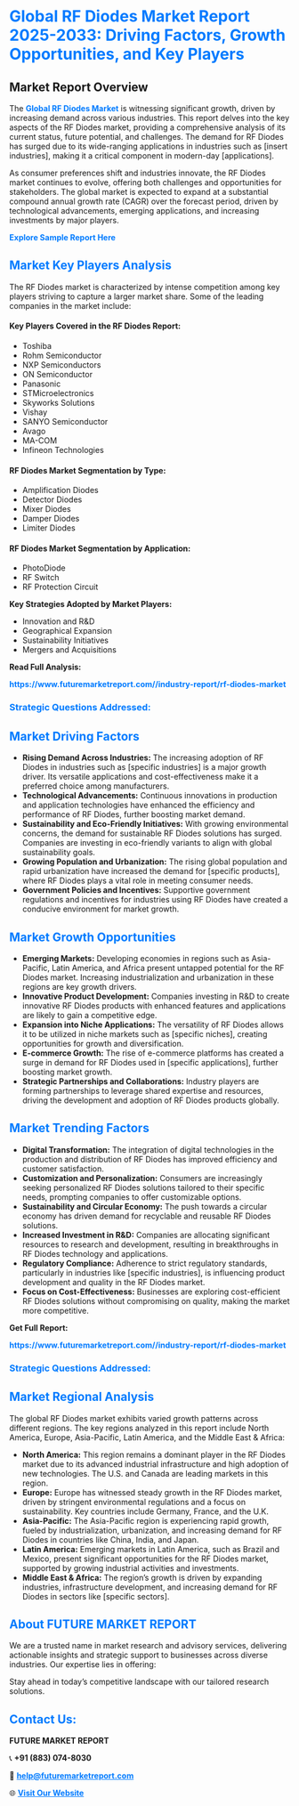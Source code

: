 <h1 style="color: #007BFF;">Global RF Diodes Market Report 2025-2033: Driving Factors, Growth Opportunities, and Key Players</h1>

<section id="overview">
<h2>Market Report Overview</h2>
<p>The <a href="https://www.futuremarketreport.com//industry-report/rf-diodes-market" style="color: #007BFF; text-decoration: none;"><strong>Global RF Diodes Market</strong></a> is witnessing significant growth, driven by increasing demand across various industries. This report delves into the key aspects of the RF Diodes market, providing a comprehensive analysis of its current status, future potential, and challenges. The demand for RF Diodes has surged due to its wide-ranging applications in industries such as [insert industries], making it a critical component in modern-day [applications].</p>
<p>As consumer preferences shift and industries innovate, the RF Diodes market continues to evolve, offering both challenges and opportunities for stakeholders. The global market is expected to expand at a substantial compound annual growth rate (CAGR) over the forecast period, driven by technological advancements, emerging applications, and increasing investments by major players.</p>
</section>

<section id="overview">
<p><a href="https://www.futuremarketreport.com//request-sample/reportId=81873" style="color: #007BFF; text-decoration: none;"><strong>Explore Sample Report Here</strong></a></p>
</section>

<section id="key-players">
<h2 style="color: #007BFF;">Market Key Players Analysis</h2>
<p>The RF Diodes market is characterized by intense competition among key players striving to capture a larger market share. Some of the leading companies in the market include:</p>
<h4>Key Players Covered in the RF Diodes Report:</h4>
<ul><li>Toshiba</li><li>Rohm Semiconductor</li><li>NXP Semiconductors</li><li>ON Semiconductor</li><li>Panasonic</li><li>STMicroelectronics</li><li>Skyworks Solutions</li><li>Vishay</li><li>SANYO Semiconductor</li><li>Avago</li><li>MA-COM</li><li>Infineon Technologies</li></ul>
<h4>RF Diodes Market Segmentation by Type:</h4>
<ul><li>Amplification Diodes</li><li>Detector Diodes</li><li>Mixer Diodes</li><li>Damper Diodes</li><li>Limiter Diodes</li></ul>

<h4>RF Diodes Market Segmentation by Application:</h4>
<ul><li>PhotoDiode</li><li>RF Switch</li><li>RF Protection Circuit</li></ul>
<p><strong>Key Strategies Adopted by Market Players:</strong></p>
<ul>
<li>Innovation and R&D</li>
<li>Geographical Expansion</li>
<li>Sustainability Initiatives</li>
<li>Mergers and Acquisitions</li>
</ul>
</section>

<section>
<p><strong>Read Full Analysis: </strong></p><a href="https://www.futuremarketreport.com//industry-report/rf-diodes-market" style="color: #007BFF; text-decoration: none;"><strong>https://www.futuremarketreport.com//industry-report/rf-diodes-market</strong></a>
<h3 style="color: #007BFF;">Strategic Questions Addressed:</h3>
</section>

<section id="driving-factors">
<h2 style="color: #007BFF;">Market Driving Factors</h2>
<ul>
<li><strong>Rising Demand Across Industries:</strong> The increasing adoption of RF Diodes in industries such as [specific industries] is a major growth driver. Its versatile applications and cost-effectiveness make it a preferred choice among manufacturers.</li>
<li><strong>Technological Advancements:</strong> Continuous innovations in production and application technologies have enhanced the efficiency and performance of RF Diodes, further boosting market demand.</li>
<li><strong>Sustainability and Eco-Friendly Initiatives:</strong> With growing environmental concerns, the demand for sustainable RF Diodes solutions has surged. Companies are investing in eco-friendly variants to align with global sustainability goals.</li>
<li><strong>Growing Population and Urbanization:</strong> The rising global population and rapid urbanization have increased the demand for [specific products], where RF Diodes plays a vital role in meeting consumer needs.</li>
<li><strong>Government Policies and Incentives:</strong> Supportive government regulations and incentives for industries using RF Diodes have created a conducive environment for market growth.</li>
</ul>
</section>

<section id="growth-opportunities">
<h2 style="color: #007BFF;">Market Growth Opportunities</h2>
<ul>
<li><strong>Emerging Markets:</strong> Developing economies in regions such as Asia-Pacific, Latin America, and Africa present untapped potential for the RF Diodes market. Increasing industrialization and urbanization in these regions are key growth drivers.</li>
<li><strong>Innovative Product Development:</strong> Companies investing in R&D to create innovative RF Diodes products with enhanced features and applications are likely to gain a competitive edge.</li>
<li><strong>Expansion into Niche Applications:</strong> The versatility of RF Diodes allows it to be utilized in niche markets such as [specific niches], creating opportunities for growth and diversification.</li>
<li><strong>E-commerce Growth:</strong> The rise of e-commerce platforms has created a surge in demand for RF Diodes used in [specific applications], further boosting market growth.</li>
<li><strong>Strategic Partnerships and Collaborations:</strong> Industry players are forming partnerships to leverage shared expertise and resources, driving the development and adoption of RF Diodes products globally.</li>
</ul>
</section>

<section id="trending-factors">
<h2 style="color: #007BFF;">Market Trending Factors</h2>
<ul>
<li><strong>Digital Transformation:</strong> The integration of digital technologies in the production and distribution of RF Diodes has improved efficiency and customer satisfaction.</li>
<li><strong>Customization and Personalization:</strong> Consumers are increasingly seeking personalized RF Diodes solutions tailored to their specific needs, prompting companies to offer customizable options.</li>
<li><strong>Sustainability and Circular Economy:</strong> The push towards a circular economy has driven demand for recyclable and reusable RF Diodes solutions.</li>
<li><strong>Increased Investment in R&D:</strong> Companies are allocating significant resources to research and development, resulting in breakthroughs in RF Diodes technology and applications.</li>
<li><strong>Regulatory Compliance:</strong> Adherence to strict regulatory standards, particularly in industries like [specific industries], is influencing product development and quality in the RF Diodes market.</li>
<li><strong>Focus on Cost-Effectiveness:</strong> Businesses are exploring cost-efficient RF Diodes solutions without compromising on quality, making the market more competitive.</li>
</ul>
</section>

<section>
<p><strong>Get Full Report: </strong></p><a href="https://www.futuremarketreport.com//industry-report/rf-diodes-market" style="color: #007BFF; text-decoration: none;"><strong>https://www.futuremarketreport.com//industry-report/rf-diodes-market</strong></a>
<h3 style="color: #007BFF;">Strategic Questions Addressed:</h3>
</section>


<section id="regional-analysis">
<h2 style="color: #007BFF;">Market Regional Analysis</h2>
<p>The global RF Diodes market exhibits varied growth patterns across different regions. The key regions analyzed in this report include North America, Europe, Asia-Pacific, Latin America, and the Middle East & Africa:</p>
<ul>
<li><strong>North America:</strong> This region remains a dominant player in the RF Diodes market due to its advanced industrial infrastructure and high adoption of new technologies. The U.S. and Canada are leading markets in this region.</li>
<li><strong>Europe:</strong> Europe has witnessed steady growth in the RF Diodes market, driven by stringent environmental regulations and a focus on sustainability. Key countries include Germany, France, and the U.K.</li>
<li><strong>Asia-Pacific:</strong> The Asia-Pacific region is experiencing rapid growth, fueled by industrialization, urbanization, and increasing demand for RF Diodes in countries like China, India, and Japan.</li>
<li><strong>Latin America:</strong> Emerging markets in Latin America, such as Brazil and Mexico, present significant opportunities for the RF Diodes market, supported by growing industrial activities and investments.</li>
<li><strong>Middle East & Africa:</strong> The region’s growth is driven by expanding industries, infrastructure development, and increasing demand for RF Diodes in sectors like [specific sectors].</li>
</ul>
</section>

<footer>
<h2 style="color: #007BFF;">About FUTURE MARKET REPORT</h2>
<p>We are a trusted name in market research and advisory services, delivering actionable insights and strategic support to businesses across diverse industries. Our expertise lies in offering:</p>

<p>Stay ahead in today’s competitive landscape with our tailored research solutions.</p>

<h2 style="color: #007BFF;">Contact Us:</h2>
<p><strong>FUTURE MARKET REPORT</strong></p>
<p>📞 <strong>+91 (883) 074-8030</strong></p>
<p>📧 <strong><a href="mailto:help@futuremarketreport.com" style="color: #007BFF;">help@futuremarketreport.com</a></strong></p>
<p>🌐 <strong><a href="https://www.futuremarketreport.com/" style="color: #007BFF;">Visit Our Website</a></strong></p>
</footer>